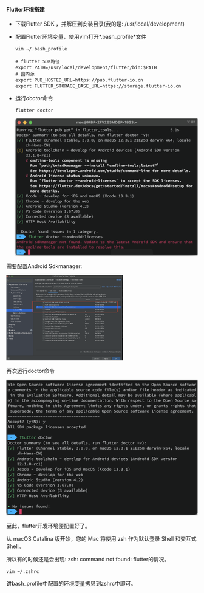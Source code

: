 #### Flutter环境搭建

- 下载Flutter SDK ，并解压到安装目录(我的是: /usr/local/development)

- 配置Flutter环境变量，使用vim打开*.bash_profile*文件

  ```shell
  vim ~/.bash_profile
  
  # flutter SDK路径
  export PATH=/usr/local/development/flutter/bin:$PATH
  # 国内源
  export PUB_HOSTED_URL=https://pub.flutter-io.cn
  export FLUTTER_STORAGE_BASE_URL=https://storage.flutter-io.cn
  ```

- 运行*doctor*命令

  ```shell
  flutter doctor
  ```

  <img src="../images/1.png" style="zoom:50%;" />

需要配置Android Sdkmanager:

<img src="../images/2.png" style="zoom:30%;" />

再次运行doctor命令

<img src="../images/3.png" style="zoom:50%;" />

至此，flutter开发环境便配置好了。

从 macOS Catalina 版开始，您的 Mac 将使用 zsh 作为默认登录 Shell 和交互式 Shell。

所以有的时候还是会出现: zsh: command not found: flutter的情况。

```shell
vim ~/.zshrc 
```

讲bash_profile中配置的环境变量拷贝到zshrc中即可。